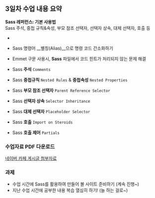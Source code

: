 ## 3일차 수업 내용 요약
__Sass 레퍼런스: 기본 사용법__<br>
Sass 주석, 중첩 규칙&속성, 부모 참조 선택자, 선택자 상속, 대체 선택자, 호출 등

-

- Sass 명령어 __별칭(Alias)__으로 명령 코드 간소화하기
- Emmet 구문 사용시, __Sass__ 파일에서 코드 힌트가 처리되지 않는 문제 해결
- Sass __주석__ `Comments`
- Sass __중첩규칙__ `Nested Rules` & __중첩속성__ `Nested Properties`
- Sass __부모 참조 선택자__ `Parent Reference Selector`
- Sass __선택자 상속__ `Selector Inheritance`
- Sass __대체 선택자__ `Placeholder Selector`
- Sass __호출__ `Import on Steroids`
- Sass __호출 제어__ `Partials`

### 수업자료 PDF 다운로드
[네이버 카페 게시글 첨부자료](http://cafe.naver.com/webstandardproject/3972)

### 과제
- 수업 시간에 Sass를 활용하여 만들어 볼 사이트 준비하기 (계속 진행~)
- 지난 수업 시간에 공부한 내용 복습 열심히 하기! (늘 하는 걸로~)